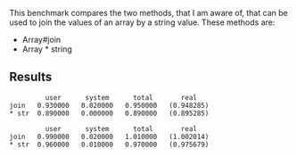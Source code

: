 This benchmark compares the two methods, that I am aware of, that can be used to join the values of an array by a string value. These methods are:
* Array#join
* Array * string

## Results
```
         user      system      total       real
join   0.930000   0.020000   0.950000   (0.948285)
* str  0.890000   0.000000   0.890000   (0.895285)
```

```
         user      system      total       real
join   0.990000   0.020000   1.010000   (1.002014)
* str  0.960000   0.010000   0.970000   (0.975679)
```
